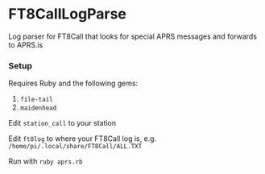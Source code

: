 # FT8CallLogParse
Log parser for FT8Call that looks for special APRS messages and forwards to APRS.is

### Setup 
Requires Ruby and the following gems:
1. `file-tail`
1. `maidenhead`

Edit `station_call` to your station

Edit `ft8log` to where your FT8Call log is, e.g. `/home/pi/.local/share/FT8Call/ALL.TXT`

Run with `ruby aprs.rb`
